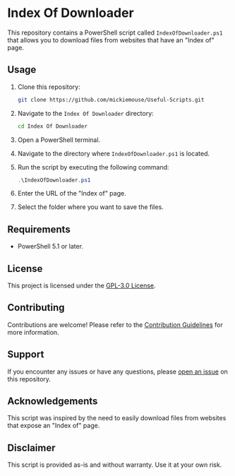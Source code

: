 # Index Of Downloader

This repository contains a PowerShell script called `IndexOfDownloader.ps1` that allows you to download files from websites that have an "Index of" page.

## Usage

1. Clone this repository:

    ```bash
    git clone https://github.com/mickiemouse/Useful-Scripts.git
    ```

2. Navigate to the `Index Of Downloader` directory:

    ```bash
    cd Index Of Downloader
    ```
3. Open a PowerShell terminal.

4. Navigate to the directory where `IndexOfDownloader.ps1` is located.

5. Run the script by executing the following command:
    ```powershell
    .\IndexOfDownloader.ps1
    ```

6. Enter the URL of the "Index of" page.

7. Select the folder where you want to save the files.

## Requirements

- PowerShell 5.1 or later.

## License

This project is licensed under the [GPL-3.0 License](LICENSE).

## Contributing

Contributions are welcome! Please refer to the [Contribution Guidelines](CONTRIBUTING.md) for more information.

## Support

If you encounter any issues or have any questions, please [open an issue](https://github.com/mickiemouse/Useful-Scripts/issues) on this repository.

## Acknowledgements

This script was inspired by the need to easily download files from websites that expose an "Index of" page.

## Disclaimer

This script is provided as-is and without warranty. Use it at your own risk.
